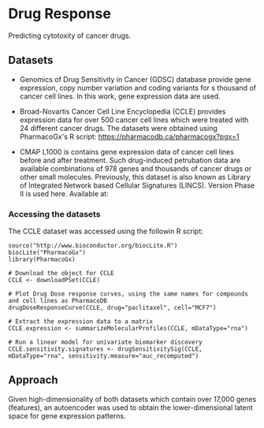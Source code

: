 # Drug Response

Predicting cytotoxity of cancer drugs.

## Datasets

* Genomics of Drug Sensitivity in Cancer (GDSC) database provide gene expression, copy number variation and coding variants for s thousand of cancer cell lines. In this work, gene expression data are used. 

* Broad-Novartis Cancer Cell Line Encyclopedia (CCLE) provides expression data for over 500 cancer cell lines which were treated with 24 different cancer drugs. The datasets were obtained using PharmacoGx's R script: https://pharmacodb.ca/pharmacogx?pgx=1

* CMAP L1000 is contains gene expression data of cancer cell lines before and after treatment. Such drug-induced petrubation data are available combinations of 978 genes and thousands of cancer drugs or other small molecules. Previously, this dataset is also known as Library of Integrated Network based Cellular Signatures (LINCS). Version Phase II is used here. Available at:

### Accessing the datasets
The CCLE dataset was accessed using the followin R script:

```
source("http://www.bioconductor.org/biocLite.R") 
biocLite("PharmacoGx")
library(PharmacoGx)

# Download the object for CCLE 
CCLE <- downloadPSet(CCLE) 

# Plot Drug Dose response curves, using the same names for compounds and cell lines as PharmacoDB 
drugDoseResponseCurve(CCLE, drug="paclitaxel", cell="MCF7") 

# Extract the expression data to a matrix 
CCLE.expression <- summarizeMolecularProfiles(CCLE, mDataType="rna") 

# Run a linear model for univariate biomarker discovery 
CCLE.sensitivity.signatures <- drugSensitivitySig(CCLE, mDataType="rna", sensitivity.measure="auc_recomputed")
```



## Approach

Given high-dimensionality of both datasets which contain over 17,000 genes (features), an autoencoder was used to obtain the lower-dimensional latent space for gene expression patterns. 

